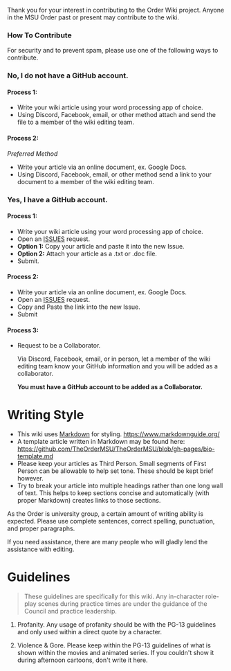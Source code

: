Thank you for your interest in contributing to the Order Wiki project. Anyone in the MSU Order past or present may contribute to the wiki.

### How To Contribute

For security and to prevent spam, please use one of the following ways to contribute.

### No, I do not have a GitHub account.

#### Process 1:

- Write your wiki article using your word processing app of choice.
- Using Discord, Facebook, email, or other method attach and send the file to a member of the wiki editing team.

#### Process 2:
*Preferred Method*
- Write your article via an online document, ex. Google Docs.
- Using Discord, Facebook, email, or other method send a link to your document to a member of the wiki editing team.

### Yes, I have a GitHub account.

#### Process 1:

- Write your wiki article using your word processing app of choice.
- Open an [ISSUES](https://github.com/TheOrderMSU/TheOrderMSU/issues) request.
- **Option 1:** Copy your article and paste it into the new Issue.
- **Option 2:** Attach your article as a .txt or .doc file.
- Submit.

#### Process 2:
- Write your article via an online document, ex. Google Docs.
- Open an [ISSUES](https://github.com/TheOrderMSU/TheOrderMSU/issues) request.
- Copy and Paste the link into the new Issue.
- Submit

#### Process 3:

- Request to be a Collaborator.

  Via Discord, Facebook, email, or in person, let a member of the wiki editing team know your GitHub information and you will be added as a collaborator.

  **You must have a GitHub account to be added as a Collaborator.**

# Writing Style

- This wiki uses [Markdown](https://www.markdownguide.org/) for styling. https://www.markdownguide.org/
- A template article written in Markdown may be found here: https://github.com/TheOrderMSU/TheOrderMSU/blob/gh-pages/bio-template.md
- Please keep your articles as Third Person. Small segments of First Person can be allowable to help set tone. These should be kept brief however.
- Try to break your article into multiple headings rather than one long wall of text. This helps to keep sections concise and automatically (with proper Markdown) creates links to those sections.

As the Order is university group, a certain amount of writing ability is expected. Please use complete sentences, correct spelling, punctuation, and proper paragraphs.

If you need assistance, there are many people who will gladly lend the assistance with editing.

# Guidelines

> These guidelines are specifically for this wiki. Any in-character role-play scenes during practice times are under the guidance of the Council and practice leadership.

1. Profanity. Any usage of profanity should be with the PG-13 guidelines and only used within a direct quote by a character.

2. Violence & Gore. Please keep within the PG-13 guidelines of what is shown within the movies and animated series. If you couldn't show it during afternoon cartoons, don't write it here.
